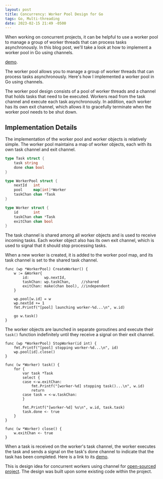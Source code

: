 ```yaml
---
layout: post
title: Concurrency: Worker Pool Design for Go
tags: Go, Multi-threading
date: 2023-02-15 21:49 -0500
---
```


When working on concurrent projects, it can be helpful to use a worker pool to manage a group of worker threads that can process tasks asynchronously. In this blog post, we'll take a look at how to implement a worker pool in Go using channels.

[demo](https://go.dev/play/p/sxjcSgnJaXy).

The worker pool allows you to manage a group of worker threads that can process tasks asynchronously. Here's how I implemented a worker pool in Go using channels.

The worker pool design consists of a pool of worker threads and a channel that holds tasks that need to be executed. Workers read from the task channel and execute each task asynchronously. In addition, each worker has its own exit channel, which allows it to gracefully terminate when the worker pool needs to be shut down.

## Implementation Details
The implementation of the worker pool and worker objects is relatively simple. The worker pool maintains a map of worker objects, each with its own task channel and exit channel.
```go
type Task struct {
	task string
	done chan bool
}

type WorkerPool struct {
	nextId   int
	pool     map[int]*Worker
	taskChan chan *Task
}

type Worker struct {
	id       int
	taskChan chan *Task
	exitChan chan bool
}
```
The task channel is shared among all worker objects and is used to receive incoming tasks. Each worker object also has its own exit channel, which is used to signal that it should stop processing tasks.

When a new worker is created, it is added to the worker pool map, and its task channel is set to the shared task channel.
```
func (wp *WorkerPool) CreateWorker() {
	w := &Worker{
		id:       wp.nextId,
		taskChan: wp.taskChan,     //shared
		exitChan: make(chan bool), //independent
	}

	wp.pool[w.id] = w
	wp.nextId += 1
	fmt.Printf("[pool] launching worker-%d...\n", w.id)

	go w.task()
}
```
The worker objects are launched in separate goroutines and execute their `task()` function indefinitely until they receive a signal on their exit channel.
```
func (wp *WorkerPool) StopWorker(id int) {
	fmt.Printf("[pool] stopping worker-%d...\n", id)
	wp.pool[id].close()
}

func (w *Worker) task() {
	for {
		var task *Task
		select {
		case <-w.exitChan:
			fmt.Printf("[worker-%d] stopping task()...\n", w.id)
			return
		case task = <-w.taskChan:
		}

		fmt.Printf("[worker-%d] %s\n", w.id, task.task)
		task.done <- true
	}
}

func (w *Worker) close() {
	w.exitChan <- true
}
```
When a task is received on the worker's task channel, the worker executes the task and sends a signal on the task's done channel to indicate that the task has been completed. Here is a link to its [demo](https://go.dev/play/p/sxjcSgnJaXy).

This is design idea for concurrent workers using channel for [open-sourced project](https://github.com/open-lambda/open-lambda/tree/s23).
The design was built upon some existing code within the project. 

